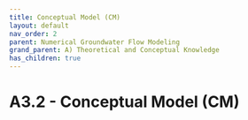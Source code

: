 ```yaml
---
title: Conceptual Model (CM)
layout: default
nav_order: 2
parent: Numerical Groundwater Flow Modeling
grand_parent: A) Theoretical and Conceptual Knowledge
has_children: true
---
```

<script
  src="https://cdn.mathjax.org/mathjax/latest/MathJax.js?config=TeX-AMS-MML_HTMLorMML"
  type="text/javascript">
</script>

# A3.2 - Conceptual Model (CM)
